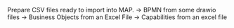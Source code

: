 Prepare CSV files ready to import into MAP.
-> BPMN from some drawio files
-> Business Objects from an Excel File
-> Capabilities from an excel file